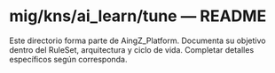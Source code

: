 # mig/kns/ai_learn/tune — README

Este directorio forma parte de AingZ_Platform. Documenta su objetivo dentro del RuleSet, arquitectura y ciclo de vida. Completar detalles específicos según corresponda.
